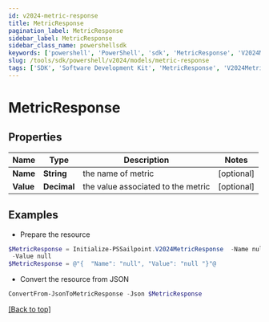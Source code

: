```yaml
---
id: v2024-metric-response
title: MetricResponse
pagination_label: MetricResponse
sidebar_label: MetricResponse
sidebar_class_name: powershellsdk
keywords: ['powershell', 'PowerShell', 'sdk', 'MetricResponse', 'V2024MetricResponse'] 
slug: /tools/sdk/powershell/v2024/models/metric-response
tags: ['SDK', 'Software Development Kit', 'MetricResponse', 'V2024MetricResponse']
---
```



# MetricResponse

## Properties

Name | Type | Description | Notes
------------ | ------------- | ------------- | -------------
**Name** | **String** | the name of metric | [optional] 
**Value** | **Decimal** | the value associated to the metric | [optional] 

## Examples

- Prepare the resource
```powershell
$MetricResponse = Initialize-PSSailpoint.V2024MetricResponse  -Name null `
 -Value null
$MetricResponse = @"{  "Name": "null", "Value": "null "}"@
```

- Convert the resource from JSON
```powershell
ConvertFrom-JsonToMetricResponse -Json $MetricResponse
```


[[Back to top]](#) 

